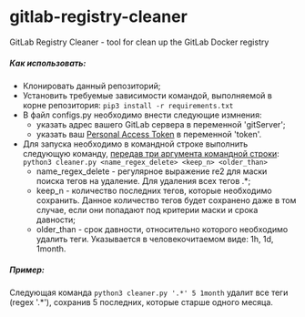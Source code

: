 # gitlab-registry-cleaner
GitLab Registry Cleaner - tool for clean up the GitLab Docker registry

##### Как использовать:
* Клонировать данный репозиторий;
* Установить требуемые зависимости командой, выполняемой в корне репозитория: `pip3 install -r requirements.txt`
* В файл configs.py необходимо внести следующие измнения:
    * указать адрес вашего GitLab сервера в переменной 'gitServer';
    * указать ваш [Personal Access Token](https://docs.gitlab.com/ee/user/profile/personal_access_tokens.html) в переменной 'token'.
* Для запуска необходимо в командной строке выполнить следующую команду, [передав три аргумента командной строки](https://docs.gitlab.com/ee/api/container_registry.html#delete-registry-repository-tags-in-bulk): `python3 cleaner.py <name_regex_delete> <keep_n> <older_than>`
    * name_regex_delete - регулярное выражение re2 для маски поиска тегов на удаление. Для удаления всех тегов .*;
    * keep_n - количество последних тегов, которые необходимо сохранить. Данное количество тегов будет сохранено даже в том случае, если они попадают под критерии маски и срока давности;
    * older_than - срок давности, относительно которого необходимо удалить теги. Указывается в человекочитаемом виде: 1h, 1d, 1month.

##### Пример:

Cледующая команда `python3 cleaner.py '.*' 5 1month` удалит все теги (regex '.*'), сохранив 5 последних, которые старше одного месяца.
